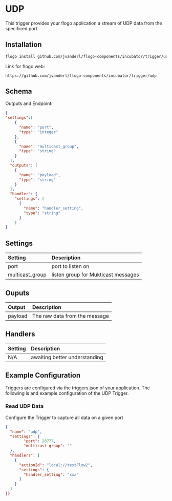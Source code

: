 # UDP
This trigger provides your flogo application a stream of UDP data from the specificed port

## Installation

```bash
flogo install github.com/jvanderl/flogo-components/incubator/trigger/udp
```
Link for flogo web:
```
https://github.com/jvanderl/flogo-components/incubator/trigger/udp
```

## Schema
Outputs and Endpoint:

```json
{
"settings":[
    {
      "name": "port",
      "type": "integer"
    },
    {
      "name": "multicast_group",
      "type": "string"
    }
  ],
  "outputs": [
    {
      "name": "payload",
      "type": "string"
    }
  ],
  "handler": {
    "settings": [
      {
        "name": "handler_setting",
        "type": "string"
      }
    ]
}
```
## Settings
| Setting   | Description    |
|:----------|:---------------|
| port      | port to listen on |
| multicast_group    | listen group for Mukticast messages |

## Ouputs
| Output   | Description    |
|:---------|:---------------|
| payload    | The raw data from the message |

## Handlers
| Setting   | Description    |
|:----------|:---------------|
| N/A       | awaiting better understanding  |


## Example Configuration

Triggers are configured via the triggers.json of your application. The following is and example configuration of the UDP Trigger.

### Read UDP Data 
Configure the Trigger to capture all data on a given port 
```json
{
  "name": "udp",
  "settings": {
		"port": 20777,
		"multicast_group": ""
  },
  "handlers": [
    {
      "actionId": "local://testFlow2",
      "settings": {
        "handler_setting": "xxx"
      }
    }
  ]
}}
```
